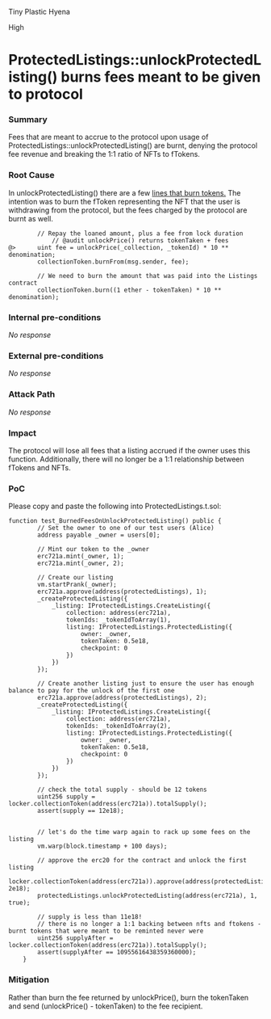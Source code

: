 Tiny Plastic Hyena

High

# ProtectedListings::unlockProtectedListing() burns fees meant to be given to protocol

### Summary

Fees that are meant to accrue to the protocol upon usage of ProtectedListings::unlockProtectedListing() are burnt, denying the protocol fee revenue and breaking the 1:1 ratio of NFTs to fTokens.

### Root Cause

In unlockProtectedListing() there are a few [lines that burn tokens.](https://github.com/sherlock-audit/2024-08-flayer/blob/0ec252cf9ef0f3470191dcf8318f6835f5ef688c/flayer/src/contracts/ProtectedListings.sol#L303-L308) The intention was to burn the fToken representing the NFT that the user is withdrawing from the protocol, but the fees charged by the protocol are burnt as well.

```solidity
        // Repay the loaned amount, plus a fee from lock duration
            // @audit unlockPrice() returns tokenTaken + fees
@>      uint fee = unlockPrice(_collection, _tokenId) * 10 ** denomination;
        collectionToken.burnFrom(msg.sender, fee);

        // We need to burn the amount that was paid into the Listings contract
        collectionToken.burn((1 ether - tokenTaken) * 10 ** denomination);
```

### Internal pre-conditions

_No response_

### External pre-conditions

_No response_

### Attack Path

_No response_

### Impact

The protocol will lose all fees that a listing accrued if the owner uses this function. Additionally, there will no longer be a 1:1 relationship between fTokens and NFTs.

### PoC

Please copy and paste the following into ProtectedListings.t.sol:
```solidity
function test_BurnedFeesOnUnlockProtectedListing() public {
        // Set the owner to one of our test users (Alice)
        address payable _owner = users[0];

        // Mint our token to the _owner
        erc721a.mint(_owner, 1);
        erc721a.mint(_owner, 2);

        // Create our listing
        vm.startPrank(_owner);
        erc721a.approve(address(protectedListings), 1);
        _createProtectedListing({
            _listing: IProtectedListings.CreateListing({
                collection: address(erc721a),
                tokenIds: _tokenIdToArray(1),
                listing: IProtectedListings.ProtectedListing({
                    owner: _owner,
                    tokenTaken: 0.5e18,
                    checkpoint: 0
                })
            })
        });

        // Create another listing just to ensure the user has enough balance to pay for the unlock of the first one
        erc721a.approve(address(protectedListings), 2);
        _createProtectedListing({
            _listing: IProtectedListings.CreateListing({
                collection: address(erc721a),
                tokenIds: _tokenIdToArray(2),
                listing: IProtectedListings.ProtectedListing({
                    owner: _owner,
                    tokenTaken: 0.5e18,
                    checkpoint: 0
                })
            })
        });

        // check the total supply - should be 12 tokens
        uint256 supply = locker.collectionToken(address(erc721a)).totalSupply();
        assert(supply == 12e18);

        
        // let's do the time warp again to rack up some fees on the listing
        vm.warp(block.timestamp + 100 days);

        // approve the erc20 for the contract and unlock the first listing
        locker.collectionToken(address(erc721a)).approve(address(protectedListings), 2e18);
        protectedListings.unlockProtectedListing(address(erc721a), 1, true);

        // supply is less than 11e18!
        // there is no longer a 1:1 backing between nfts and ftokens - burnt tokens that were meant to be reminted never were
        uint256 supplyAfter = locker.collectionToken(address(erc721a)).totalSupply();
        assert(supplyAfter == 10955616438359360000);
    }
```

### Mitigation

Rather than burn the fee returned by unlockPrice(), burn the tokenTaken and send (unlockPrice() - tokenTaken) to the fee recipient.